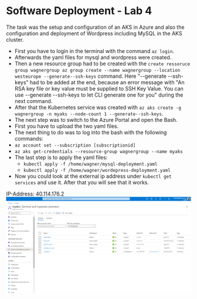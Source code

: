 # Software Deployment - Lab 4
The task was the setup and configuration of an AKS in Azure and also the configuration and deployment of Wordpress including MySQL in the AKS cluster. 

* First you have to login in the terminal with the command `az login`.
* Afterwards the yaml files for mysql and wordpress were created.
* Then a new resource group had to be created with the `create ressoruce group wagnergroup az group create --name wagnergroup --location westeurope --generate--ssh-keys` command.
Here "--generate --ssh-keys" had to be added at the end, because an error message with "An RSA key file or key value must be supplied to SSH Key Value. You can use --generate --ssh-keys to let CLI generate one for you" during the next command. 
* After that the Kubernetes service was created with `az aks create -g wagnergroup -n myaks --node-count 1 --generate--ssh-keys`.
* The next step was to switch to the Azure Portal and open the Bash.
* First you have to upload the two yaml files.
*  The next thing to do was to log into the bash with the following commands: 
  * `az account set --subscription [subscriptionid]`
  * `az aks get-credentials --resource-group wagnergroup --name myaks`
* The last step is to apply the yaml files:
  * `kubectl apply -f /home/wagner/mysql-deployment.yaml`
  * `kubectl apply -f /home/wagner/wordepress-deployment.yaml`
* Now you could look at the external ip address under `kubectl get services` and use it. After that you will see that it works.

IP-Address: 40.114.176.2
![](Screenshots/MyAks.PNG)
